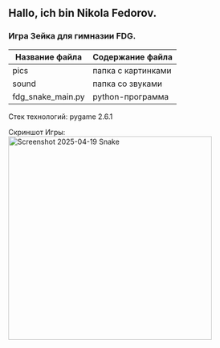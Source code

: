 ## Hallo, ich bin Nikola Fedorov.
### Игра Зейка для гимназии FDG.


Название файла    | Содержание файла
------------------|----------------------
pics              | папка с картинками
sound             | папка со звуками
fdg_snake_main.py | python-программа

Стек технологий:  pygame 2.6.1

Скриншот Игры:  
<img width="405" alt="Screenshot 2025-04-19  Snake" src="https://github.com/user-attachments/assets/cef5d5bf-5f61-40a1-ae37-43f062128a21" />
